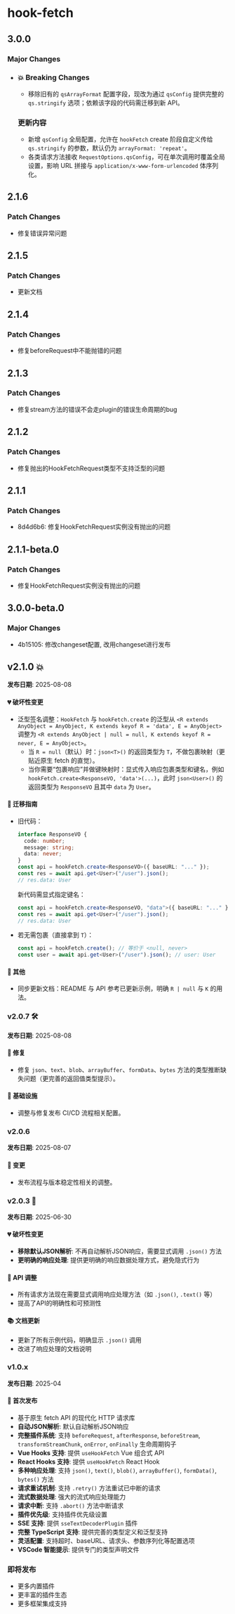 # hook-fetch

## 3.0.0

### Major Changes

- ### 💥 Breaking Changes
  - 移除旧有的 `qsArrayFormat` 配置字段，现改为通过 `qsConfig` 提供完整的 `qs.stringify` 选项；依赖该字段的代码需迁移到新 API。

  ### 更新内容
  - 新增 `qsConfig` 全局配置，允许在 `hookFetch` create 阶段自定义传给 `qs.stringify` 的参数，默认仍为 `arrayFormat: 'repeat'`。
  - 各类请求方法接收 `RequestOptions.qsConfig`，可在单次调用时覆盖全局设置，影响 URL 拼接与 `application/x-www-form-urlencoded` 体序列化。

## 2.1.6

### Patch Changes

- 修复错误异常问题

## 2.1.5

### Patch Changes

- 更新文档

## 2.1.4

### Patch Changes

- 修复beforeRequest中不能抛错的问题

## 2.1.3

### Patch Changes

- 修复stream方法的错误不会走plugin的错误生命周期的bug

## 2.1.2

### Patch Changes

- 修复抛出的HookFetchRequest类型不支持泛型的问题

## 2.1.1

### Patch Changes

- 8d4d6b6: 修复HookFetchRequest实例没有抛出的问题

## 2.1.1-beta.0

### Patch Changes

- 修复HookFetchRequest实例没有抛出的问题

## 3.0.0-beta.0

### Major Changes

- 4b15105: 修改changeset配置, 改用changeset进行发布

## v2.1.0 💥

**发布日期**: 2025-08-08

#### 💔 破坏性变更

- 泛型签名调整：`HookFetch` 与 `hookFetch.create` 的泛型从
  `<R extends AnyObject = AnyObject, K extends keyof R = 'data', E = AnyObject>`
  调整为
  `<R extends AnyObject | null = null, K extends keyof R = never, E = AnyObject>`。
  - 当 `R = null`（默认）时：`json<T>()` 的返回类型为 `T`，不做包裹映射（更贴近原生 fetch 的直觉）。
  - 当你需要“包裹响应”并做键映射时：显式传入响应包裹类型和键名，例如 `hookFetch.create<ResponseVO, 'data'>(...)`，此时 `json<User>()` 的返回类型为 `ResponseVO` 且其中 `data` 为 `User`。

#### 🔧 迁移指南

- 旧代码：

  ```ts
  interface ResponseVO {
    code: number;
    message: string;
    data: never;
  }
  const api = hookFetch.create<ResponseVO>({ baseURL: "..." });
  const res = await api.get<User>("/user").json();
  // res.data: User
  ```

  新代码需显式指定键名：

  ```ts
  const api = hookFetch.create<ResponseVO, "data">({ baseURL: "..." });
  const res = await api.get<User>("/user").json();
  // res.data: User
  ```

- 若无需包裹（直接拿到 `T`）：
  ```ts
  const api = hookFetch.create(); // 等价于 <null, never>
  const user = await api.get<User>("/user").json(); // user: User
  ```

#### 🧰 其他

- 同步更新文档：README 与 API 参考已更新示例，明确 `R | null` 与 `K` 的用法。

### v2.0.7 🛠️

**发布日期**: 2025-08-08

#### 🐛 修复

- 修复 `json`、`text`、`blob`、`arrayBuffer`、`formData`、`bytes` 方法的类型推断缺失问题（更完善的返回值类型提示）。

#### 🧱 基础设施

- 调整与修复发布 CI/CD 流程相关配置。

### v2.0.6

**发布日期**: 2025-08-07

#### 🔧 变更

- 发布流程与版本稳定性相关的调整。

### v2.0.3 🎉

**发布日期**: 2025-06-30

#### 💔 破坏性变更

- **移除默认JSON解析**: 不再自动解析JSON响应，需要显式调用 `.json()` 方法
- **更明确的响应处理**: 提供更明确的响应数据处理方式，避免隐式行为

#### 🔧 API 调整

- 所有请求方法现在需要显式调用响应处理方法（如 `.json()`, `.text()` 等）
- 提高了API的明确性和可预测性

#### 📚 文档更新

- 更新了所有示例代码，明确显示 `.json()` 调用
- 改进了响应处理的文档说明

### v1.0.x

**发布日期**: 2025-04

#### 🎯 首次发布

- 基于原生 fetch API 的现代化 HTTP 请求库
- **自动JSON解析**: 默认自动解析JSON响应
- **完整插件系统**: 支持 `beforeRequest`, `afterResponse`, `beforeStream`, `transformStreamChunk`, `onError`, `onFinally` 生命周期钩子
- **Vue Hooks 支持**: 提供 `useHookFetch` Vue 组合式 API
- **React Hooks 支持**: 提供 `useHookFetch` React Hook
- **多种响应处理**: 支持 `json()`, `text()`, `blob()`, `arrayBuffer()`, `formData()`, `bytes()` 方法
- **请求重试机制**: 支持 `.retry()` 方法重试已中断的请求
- **流式数据处理**: 强大的流式响应处理能力
- **请求中断**: 支持 `.abort()` 方法中断请求
- **插件优先级**: 支持插件优先级设置
- **SSE 支持**: 提供 `sseTextDecoderPlugin` 插件
- **完整 TypeScript 支持**: 提供完善的类型定义和泛型支持
- **灵活配置**: 支持超时、baseURL、请求头、参数序列化等配置选项
- **VSCode 智能提示**: 提供专门的类型声明文件

### 即将发布

- 更多内置插件
- 更丰富的插件生态
- 更多框架集成支持
